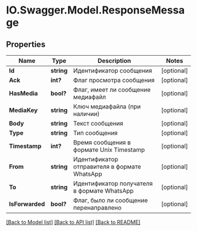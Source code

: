 # IO.Swagger.Model.ResponseMessage
## Properties

Name | Type | Description | Notes
------------ | ------------- | ------------- | -------------
**Id** | **string** | Идентификатор сообщения | [optional] 
**Ack** | **int?** | Флаг просмотра сообщения | [optional] 
**HasMedia** | **bool?** | Флаг, имеет ли сообщение медиафайл | [optional] 
**MediaKey** | **string** | Ключ медиафайла (при наличии) | [optional] 
**Body** | **string** | Текст сообщения | [optional] 
**Type** | **string** | Тип сообщения | [optional] 
**Timestamp** | **int?** | Время сообщения в формате Unix Timestamp | [optional] 
**From** | **string** | Идентификатор отправителя в формате WhatsApp | [optional] 
**To** | **string** | Идентификатор получателя в формате WhatsApp | [optional] 
**IsForwarded** | **bool?** | Флаг, было ли сообщение перенаправлено | [optional] 

[[Back to Model list]](../README.md#documentation-for-models) [[Back to API list]](../README.md#documentation-for-api-endpoints) [[Back to README]](../README.md)

